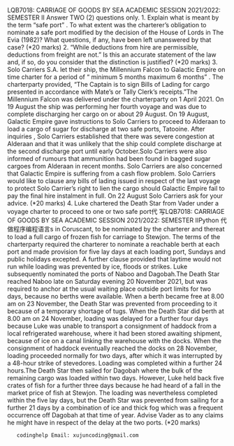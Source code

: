 LQB7018: CARRIAGE OF GOODS BY SEA ACADEMIC SESSION 2021/2022: SEMESTER II Answer TWO (2) questions only. 1. Explain what is meant by the term “safe port” . To what extent was the charterer’s obligation to nominate a safe port modified by the decision of the House of Lords in The Evia (1982)? What questions, if any, have been left unanswered by that case? (*20 marks) 2. “While deductions from hire are permissible, deductions from freight are not.” Is this an accurate statement of the law and, if so, do you consider that the distinction is justified? (*20 marks) 3. Solo Carriers S.A. let their ship, the Millennium Falcon to Galactic Empire on time charter for a period of “ minimum 5 months maximum 6 months” . The charterparty provided, “The Captain is to sign Bills of Lading for cargo presented in accordance with Mate’s or Tally Clerk’s receipts.”The Millennium Falcon was delivered under the charterparty on 1 April 2021. On 19 August the ship was performing her fourth voyage and was due to complete discharging her cargo on or about 29 August. On 19 August, Galactic Empire gave instructions to Solo Carriers to proceed to Alderaan to load a cargo of sugar for discharge at two safe ports, Tatooine. After inquiries , Solo Carriers established that there was severe congestion at Alderaan and that it was unlikely that the ship could complete discharge at the second discharge port until early October.Solo Carriers were also informed of rumours that ammunition had been found in bagged sugar cargoes from Alderaan in recent months. Solo Carriers are also concerned that Galactic Empire is suffering from a cash flow problem. Solo Carriers would like to clause any bills of lading issued in respect of the last voyage to protect Solo Carrier’s right to lien the cargo should Galactic Empire fail to pay the final hire instalment in full. On 22 August Solo Carriers ask for your advice. (*20 marks) 4. Luke chartered the Death Star from Vader under a voyage charter to proceed to one or two safe port代 写LQB7018: CARRIAGE OF GOODS BY SEA ACADEMIC SESSION 2021/2022: SEMESTER IIPython 代做程序编程语言s in Coruscant, to be nominated by the charterer and thereat to load a full cargo of frozen fish for carriage to Stewjon. The terms of the charterparty required the charterer to nominate a reachable berth at each port and made provision for five lay days at each loading port, Sundays and public holidays excepted. A further clause provided that laytime would not run while loading was prevented by ice, floods or strikes. Luke subsequently nominated the ports of Naboo and Dagobah.The Death Star reached Naboo late on Saturday evening 20 November 2021, but was required to anchor at the usual waiting place outside port limits for two days, because no berths were available. When a berth became free at 8.00 am on 23 November, the Death Star was prevented from proceeding to it because of a temporary shortage of tugs. When the Death Star did berth at 8.00 am on 24 November, loading was delayed for a further four days because Luke was unable to transport a consignment of haddock from a local refrigerated warehouse, where it had been stored awaiting shipment, because of ice on a canal linking the warehouse with the docks. When the consignment of haddock eventually reached the docks on 28 November, loading proceeded normally for two days, after which it was interrupted by a 48-hour strike of stevedores. Loading was completed within a further 24 hours.The Death Star then sailed for Dagobah where the bulk of the remaining cargo was loaded within two days. However, Luke held back five crates of fish for a further three days because he had heard of a fall in the market price of fish at Stewjon. The loading was nevertheless completed within the five lay days, but the Death Star was prevented from sailing for a further 21 days by a combination of ice and thick fog which was a frequent occurrence off Dagobah at that time of year. Advise Vader as to any claims he might have in respect of the delay at the two ports. (*20 marks)

       codinghelp Email: xujuncoding@gmail.com
